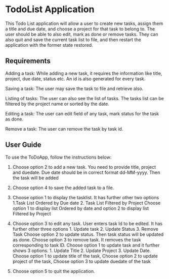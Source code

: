 # TodoList Application

This Todo List application will allow a user to create new tasks, assign them a title and due date, and choose a project for that task to belong to. The user should be able to also edit, mark as done or remove tasks. They can also quit and save the current task list to file, and then restart the application with the former state restored. 

## Requirements

Adding a task:
While adding a new task, it requires the information like title, project, due date, status etc. An id is also generated for every task.

Saving a task:
The user may save the task to file and retrieve also.

Listing of tasks:
The user can also see the list of tasks. The tasks list can be filtered by the project name or sorted by the date.

Editing a task:
The user can edit field of any task, mark status for the task as done.

Remove a task:
The user can remove the task by task id.

## User Guide
To use the ToDoApp, follow the instructions below:

1. Choose option 2 to add a new task. You need to provide title, project and duedate.
Due date should be in correct format dd-MM-yyyy. Then the task will be added

2. Choose option 4 to save the added task to a file.

3. Choose option 1 to display the tasklist.
It has further other two options 1.Task List Ordered by Due date 2. Task List Filtered by Project
Choose option 1 to display list Ordered by date and option 2 to display list Filtered by Project 

4. Choose option 3 to edit any task.
User enters task Id to be edited. 
It has further other three options 1. Update task 2. Update Status 3. Remove Task
Choose option 2 to update status. Then task status will be updated as done.
Choose option 3 to remove task. It removes the task corresponding to task ID.
Choose option 1 to update task and it further shows 3 options. 1. Update Title 2. Update Project 3. Update Date.
Choose option 1 to update title of the task, Choose option 2 to update project of the task, Choose option 3 to update duedate of the task

5. Choose option 5 to quit the application.


